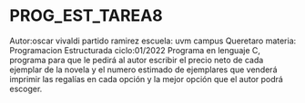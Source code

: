 # PROG_EST_TAREA8
Autor:oscar vivaldi partido ramirez 
escuela: uvm campus Queretaro
materia: Programacion Estructurada
ciclo:01/2022
Programa en lenguaje C, programa para que le pedirá al autor escribir el precio neto de cada  ejemplar de la novela y el numero estimado de ejemplares que venderá  imprimir las regalías en cada opción y la mejor opción que el autor  podrá escoger.
